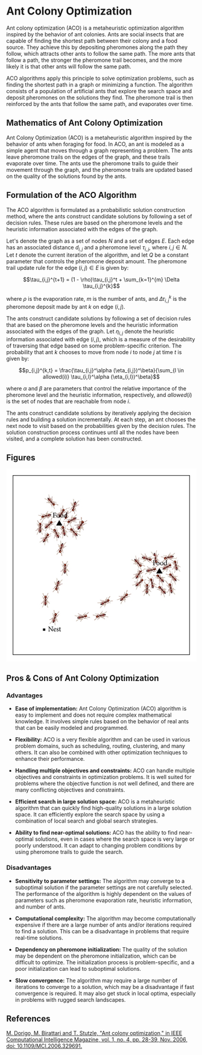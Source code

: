 
# Ant Colony Optimization

Ant colony optimization (ACO) is a metaheuristic optimization algorithm inspired by the behavior of ant colonies. Ants are social insects that are capable of finding the shortest path between their colony and a food source. They achieve this by depositing pheromones along the path they follow, which attracts other ants to follow the same path. The more ants that follow a path, the stronger the pheromone trail becomes, and the more likely it is that other ants will follow the same path.

ACO algorithms apply this principle to solve optimization problems, such as finding the shortest path in a graph or minimizing a function. The algorithm consists of a population of artificial ants that explore the search space and deposit pheromones on the solutions they find. The pheromone trail is then reinforced by the ants that follow the same path, and evaporates over time.

## Mathematics of Ant Colony Optimization

Ant Colony Optimization (ACO) is a metaheuristic algorithm inspired by the behavior of ants when foraging for food. In ACO, an ant is modeled as a simple agent that moves through a graph representing a problem. The ants leave pheromone trails on the edges of the graph, and these trails evaporate over time. The ants use the pheromone trails to guide their movement through the graph, and the pheromone trails are updated based on the quality of the solutions found by the ants.

## Formulation of the ACO Algorithm

The ACO algorithm is formulated as a probabilistic solution construction method, where the ants construct candidate solutions by following a set of decision rules. These rules are based on the pheromone levels and the heuristic information associated with the edges of the graph.

Let's denote the graph as a set of nodes $N$ and a set of edges $E$. Each edge has an associated distance $d_{i,j}$ and a pheromone level $\tau_{i,j}$, where $i,j \in N$. Let $t$ denote the current iteration of the algorithm, and let $Q$ be a constant parameter that controls the pheromone deposit amount. The pheromone trail update rule for the edge $(i,j) \in E$ is given by:

$$\tau_{i,j}^{t+1} = (1 - \rho)\tau_{i,j}^t + \sum_{k=1}^{m} \Delta \tau_{i,j}^{k}$$

where $\rho$ is the evaporation rate, $m$ is the number of ants, and $\Delta \tau_{i,j}^{k}$ is the pheromone deposit made by ant $k$ on edge $(i,j)$.

The ants construct candidate solutions by following a set of decision rules that are based on the pheromone levels and the heuristic information associated with the edges of the graph. Let $\eta_{i,j}$ denote the heuristic information associated with edge $(i,j)$, which is a measure of the desirability of traversing that edge based on some problem-specific criterion. The probability that ant $k$ chooses to move from node $i$ to node $j$ at time $t$ is given by:

$$p_{i,j}^{k,t} = \frac{\tau_{i,j}^\alpha (\eta_{i,j})^\beta}{\sum_{l \in allowed(i)} \tau_{i,l}^\alpha (\eta_{i,l})^\beta}$$

where $\alpha$ and $\beta$ are parameters that control the relative importance of the pheromone level and the heuristic information, respectively, and $allowed(i)$ is the set of nodes that are reachable from node $i$.

The ants construct candidate solutions by iteratively applying the decision rules and building a solution incrementally. At each step, an ant chooses the next node to visit based on the probabilities given by the decision rules. The solution construction process continues until all the nodes have been visited, and a complete solution has been constructed.

## Figures

<img src="/images/acoExample.jpg" alt="Alt text" title="Figure 1. Ant Behavior in the Real World">

## Pros & Cons of Ant Colony Optimization
### Advantages

- **Ease of implementation:** Ant Colony Optimization (ACO) algorithm is easy to implement and does not require complex mathematical knowledge. It involves simple rules based on the behavior of real ants that can be easily modeled and programmed.

- **Flexibility:** ACO is a very flexible algorithm and can be used in various problem domains, such as scheduling, routing, clustering, and many others. It can also be combined with other optimization techniques to enhance their performance.

- **Handling multiple objectives and constraints:** ACO can handle multiple objectives and constraints in optimization problems. It is well suited for problems where the objective function is not well defined, and there are many conflicting objectives and constraints.

- **Efficient search in large solution space:** ACO is a metaheuristic algorithm that can quickly find high-quality solutions in a large solution space. It can efficiently explore the search space by using a combination of local search and global search strategies.

- **Ability to find near-optimal solutions:** ACO has the ability to find near-optimal solutions, even in cases where the search space is very large or poorly understood. It can adapt to changing problem conditions by using pheromone trails to guide the search.

### Disadvantages

- **Sensitivity to parameter settings:** The algorithm may converge to a suboptimal solution if the parameter settings are not carefully selected. The performance of the algorithm is highly dependent on the values of parameters such as pheromone evaporation rate, heuristic information, and number of ants.

- **Computational complexity:** The algorithm may become computationally expensive if there are a large number of ants and/or iterations required to find a solution. This can be a disadvantage in problems that require real-time solutions.

- **Dependency on pheromone initialization:** The quality of the solution may be dependent on the pheromone initialization, which can be difficult to optimize. The initialization process is problem-specific, and a poor initialization can lead to suboptimal solutions.

- **Slow convergence:** The algorithm may require a large number of iterations to converge to a solution, which may be a disadvantage if fast convergence is required. It may also get stuck in local optima, especially in problems with rugged search landscapes.


## References

[M. Dorigo, M. Birattari and T. Stutzle, "Ant colony optimization," in IEEE Computational Intelligence Magazine, vol. 1, no. 4, pp. 28-39, Nov. 2006, doi: 10.1109/MCI.2006.329691.](https://ieeexplore.ieee.org/stamp/stamp.jsp?tp=&arnumber=4129846)

